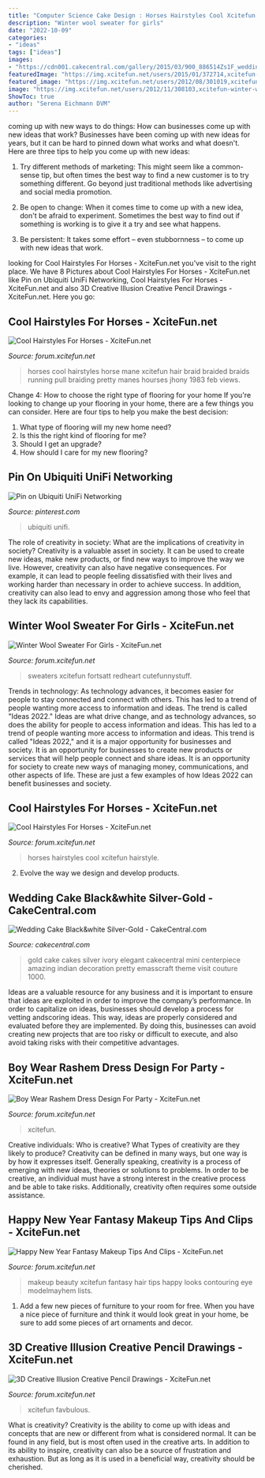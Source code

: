 ```yaml
---
title: "Computer Science Cake Design : Horses Hairstyles Cool Xcitefun Hairstyle"
description: "Winter wool sweater for girls"
date: "2022-10-09"
categories:
- "ideas"
tags: ["ideas"]
images:
- "https://cdn001.cakecentral.com/gallery/2015/03/900_886514Zs1F_wedding-cake-blackampwhite-silver-gold.jpg"
featuredImage: "https://img.xcitefun.net/users/2015/01/372714,xcitefun-horses-hairstyle-5.jpg"
featured_image: "https://img.xcitefun.net/users/2012/08/301019,xcitefun-boy-wear-rashem-dress-design-for-party-5.jpg"
image: "https://img.xcitefun.net/users/2012/11/308103,xcitefun-winter-wool-sweater-for-girls-8.jpg"
ShowToc: true
author: "Serena Eichmann DVM"
---
```



coming up with new ways to do things: How can businesses come up with new ideas that work?
Businesses have been coming up with new ideas for years, but it can be hard to pinned down what works and what doesn't. Here are three tips to help you come up with new ideas: 
1. Try different methods of marketing: This might seem like a common-sense tip, but often times the best way to find a new customer is to try something different. Go beyond just traditional methods like advertising and social media promotion. 

2. Be open to change: When it comes time to come up with a new idea, don't be afraid to experiment. Sometimes the best way to find out if something is working is to give it a try and see what happens. 

3. Be persistent: It takes some effort – even stubbornness – to come up with new ideas that work.

	

		
looking for Cool Hairstyles For Horses - XciteFun.net you've visit to the right place. We have 8 Pictures about Cool Hairstyles For Horses - XciteFun.net like Pin on Ubiquiti UniFi Networking, Cool Hairstyles For Horses - XciteFun.net and also 3D Creative Illusion Creative Pencil Drawings - XciteFun.net. Here you go:
		
    
## Cool Hairstyles For Horses - XciteFun.net

<img loading=lazy src="http://img.xcitefun.net/users/2015/01/372718,xcitefun-horses-hairstyle-1.jpg" onerror="this.onerror=null;this.src='https://tse2.mm.bing.net/th?id=OIP.Cd9i-WahLkhNtTbEh-bO7wAAAA&amp;pid=15.1';" alt="Cool Hairstyles For Horses - XciteFun.net">

_Source: forum.xcitefun.net_

>horses cool hairstyles horse mane xcitefun hair braid braided braids running pull braiding pretty manes hourses jhony 1983 feb views. 

	

Change 4: How to choose the right type of flooring for your home
If you're looking to change up your flooring in your home, there are a few things you can consider. Here are four tips to help you make the best decision: 
1. What type of flooring will my new home need?
2. Is this the right kind of flooring for me?
3. Should I get an upgrade?
4. How should I care for my new flooring?

    
## Pin On Ubiquiti UniFi Networking

<img loading=lazy src="https://i.pinimg.com/originals/03/98/74/039874b13c9483de4cbc84f7b5f895bd.jpg" onerror="this.onerror=null;this.src='https://tse1.mm.bing.net/th?id=OIP.qd0kv9NqtnFP--mFmXN0dwHaJ4&amp;pid=15.1';" alt="Pin on Ubiquiti UniFi Networking">

_Source: pinterest.com_

>ubiquiti unifi. 

	

The role of creativity in society: What are the implications of creativity in society?
Creativity is a valuable asset in society. It can be used to create new ideas, make new products, or find new ways to improve the way we live. However, creativity can also have negative consequences. For example, it can lead to people feeling dissatisfied with their lives and working harder than necessary in order to achieve success. In addition, creativity can also lead to envy and aggression among those who feel that they lack its capabilities.

    
## Winter Wool Sweater For Girls - XciteFun.net

<img loading=lazy src="https://img.xcitefun.net/users/2012/11/308103,xcitefun-winter-wool-sweater-for-girls-8.jpg" onerror="this.onerror=null;this.src='https://tse4.mm.bing.net/th?id=OIP.xvZfaDiQoLesq3EcF8dfUAHaKE&amp;pid=15.1';" alt="Winter Wool Sweater For Girls - XciteFun.net">

_Source: forum.xcitefun.net_

>sweaters xcitefun fortsatt redheart cutefunnystuff. 

	

Trends in technology:
As technology advances, it becomes easier for people to stay connected and connect with others. This has led to a trend of people wanting more access to information and ideas. 
The trend is called "Ideas 2022." Ideas are what drive change, and as technology advances, so does the ability for people to access information and ideas. This has led to a trend of people wanting more access to information and ideas. 
This trend is called "Ideas 2022," and it is a major opportunity for businesses and society. It is an opportunity for businesses to create new products or services that will help people connect and share ideas. It is an opportunity for society to create new ways of managing money, communications, and other aspects of life. 
These are just a few examples of how Ideas 2022 can benefit businesses and society.

    
## Cool Hairstyles For Horses - XciteFun.net

<img loading=lazy src="https://img.xcitefun.net/users/2015/01/372714,xcitefun-horses-hairstyle-5.jpg" onerror="this.onerror=null;this.src='https://tse1.mm.bing.net/th?id=OIP.Pe_kmKbltoYRceGl5YCsCAHaLH&amp;pid=15.1';" alt="Cool Hairstyles For Horses - XciteFun.net">

_Source: forum.xcitefun.net_

>horses hairstyles cool xcitefun hairstyle. 

	

2. Evolve the way we design and develop products.

    
## Wedding Cake Black&amp;white Silver-Gold - CakeCentral.com

<img loading=lazy src="https://cdn001.cakecentral.com/gallery/2015/03/900_886514Zs1F_wedding-cake-blackampwhite-silver-gold.jpg" onerror="this.onerror=null;this.src='https://tse3.mm.bing.net/th?id=OIP.epLopfPtAU7B881wXCZKQwHaLH&amp;pid=15.1';" alt="Wedding Cake Black&amp;white Silver-Gold - CakeCentral.com">

_Source: cakecentral.com_

>gold cake cakes silver ivory elegant cakecentral mini centerpiece amazing indian decoration pretty emasscraft theme visit couture 1000. 

	

Ideas are a valuable resource for any business and it is important to ensure that ideas are exploited in order to improve the company’s performance. In order to capitalize on ideas, businesses should develop a process for vetting andscoring ideas. This way, ideas are properly considered and evaluated before they are implemented. By doing this, businesses can avoid creating new projects that are too risky or difficult to execute, and also avoid taking risks with their competitive advantages.

    
## Boy Wear Rashem Dress Design For Party - XciteFun.net

<img loading=lazy src="https://img.xcitefun.net/users/2012/08/301019,xcitefun-boy-wear-rashem-dress-design-for-party-5.jpg" onerror="this.onerror=null;this.src='https://tse1.mm.bing.net/th?id=OIP.tiNSDdiq9ewogFJOAuoP9wHaKL&amp;pid=15.1';" alt="Boy Wear Rashem Dress Design For Party - XciteFun.net">

_Source: forum.xcitefun.net_

>xcitefun. 

	

Creative individuals: Who is creative? What Types of creativity are they likely to produce?
Creativity can be defined in many ways, but one way is by how it expresses itself. Generally speaking, creativity is a process of emerging with new ideas, theories or solutions to problems. In order to be creative, an individual must have a strong interest in the creative process and be able to take risks. Additionally, creativity often requires some outside assistance.

    
## Happy New Year Fantasy Makeup Tips And Clips - XciteFun.net

<img loading=lazy src="http://img.xcitefun.net/users/2015/12/388235,xcitefun-happy-new-makeup-3.jpg" onerror="this.onerror=null;this.src='https://tse1.mm.bing.net/th?id=OIP.k8TYRw8M8_S9qbzrysb-XAHaLH&amp;pid=15.1';" alt="Happy New Year Fantasy Makeup Tips And Clips - XciteFun.net">

_Source: forum.xcitefun.net_

>makeup beauty xcitefun fantasy hair tips happy looks contouring eye modelmayhem lists. 

	

1. Add a few new pieces of furniture to your room for free. When you have a nice piece of furniture and think it would look great in your home, be sure to add some pieces of art ornaments and decor.

    
## 3D Creative Illusion Creative Pencil Drawings - XciteFun.net

<img loading=lazy src="https://img.xcitefun.net/users/2012/12/311536,xcitefun-3d-creative-illusion-creative-pencil-dra.jpg" onerror="this.onerror=null;this.src='https://tse1.mm.bing.net/th?id=OIP.ea5dOI_ohoU83y8l4SzUHgAAAA&amp;pid=15.1';" alt="3D Creative Illusion Creative Pencil Drawings - XciteFun.net">

_Source: forum.xcitefun.net_

>xcitefun favbulous. 

	

What is creativity?
Creativity is the ability to come up with ideas and concepts that are new or different from what is considered normal. It can be found in any field, but is most often used in the creative arts. In addition to its ability to inspire, creativity can also be a source of frustration and exhaustion. But as long as it is used in a beneficial way, creativity should be cherished.

